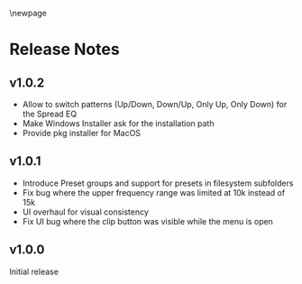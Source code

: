 \newpage

# Release Notes

## v1.0.2
- Allow to switch patterns (Up/Down, Down/Up, Only Up, Only Down) for the Spread EQ
- Make Windows Installer ask for the installation path 
- Provide pkg installer for MacOS

## v1.0.1

- Introduce Preset groups and support for presets in filesystem subfolders
- Fix bug where the upper frequency range was limited at 10k instead of 15k
- UI overhaul for visual consistency
- Fix UI bug where the clip button was visible while the menu is open


## v1.0.0

Initial release

